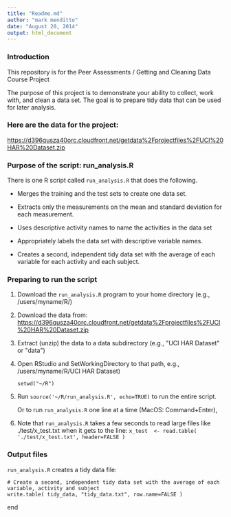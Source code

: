 ```yaml
---
title: "Readme.md"
author: "mark menditto"
date: "August 20, 2014"
output: html_document
---
```


### Introduction

This repository is for the  Peer Assessments / Getting and Cleaning Data Course Project

The purpose of this project is to demonstrate your ability to collect, work with, and clean a data set. 
The goal is to prepare tidy data that can be used for later analysis.

### Here are the data for the project: 

https://d396qusza40orc.cloudfront.net/getdata%2Fprojectfiles%2FUCI%20HAR%20Dataset.zip 

### Purpose of the script: run_analysis.R

There is one R script called `run_analysis.R` that does the following. 

* Merges the training and the test sets to create one data set.

* Extracts only the measurements on the mean and standard deviation for each measurement. 

* Uses descriptive activity names to name the activities in the data set

* Appropriately labels the data set with descriptive variable names. 

* Creates a second, independent tidy data set with the average of each variable for each activity and each subject.

### Preparing to run the script

1. Download the `run_analysis.R` program to your home directory (e.g., /users/myname/R/)

2. Download the data from: 
    https://d396qusza40orc.cloudfront.net/getdata%2Fprojectfiles%2FUCI%20HAR%20Dataset.zip 

3. Extract (unzip) the data to a data subdirectory (e.g., "UCI HAR Dataset" or "data")

4. Open RStudio and SetWorkingDirectory to that path, e.g., /users/myname/R/UCI HAR Dataset)

    `setwd("~/R")`

5. Run `source('~/R/run_analysis.R', echo=TRUE)` to run the entire script. 

    Or to run `run_analysis.R` one line at a time (MacOS: Command+Enter), 
    
6. Note that `run_analysis.R` takes a few seconds to read large files like ./test/x_test.txt when it gets to the line: 
    `x_test  <- read.table( './test/x_test.txt', header=FALSE )`

### Output files

`run_analysis.R` creates a tidy data file:

<!-- -->
        
    # Create a second, independent tidy data set with the average of each variable, activity and subject
    write.table( tidy_data, "tidy_data.txt", row.name=FALSE )
    



end